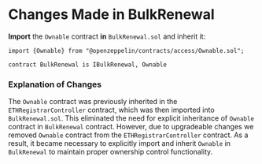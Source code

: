 # Changes Made in BulkRenewal

**Import** the `Ownable` contract **in** `BulkRenewal.sol` and inherit it:

```solidity
import {Ownable} from "@openzeppelin/contracts/access/Ownable.sol";

contract BulkRenewal is IBulkRenewal, Ownable

```

### Explanation of Changes

The `Ownable` contract was previously inherited in the `ETHRegistrarController` contract, which was then imported into `BulkRenewal.sol`. This eliminated the need for explicit inheritance of `Ownable` contract in `BulkRenewal` contract. However, due to upgradeable changes we removed `Ownable` contract from the `ETHRegistrarController` contract. As a result, it became necessary to explicitly import and inherit `Ownable` in `BulkRenewal` to maintain proper ownership control functionality.